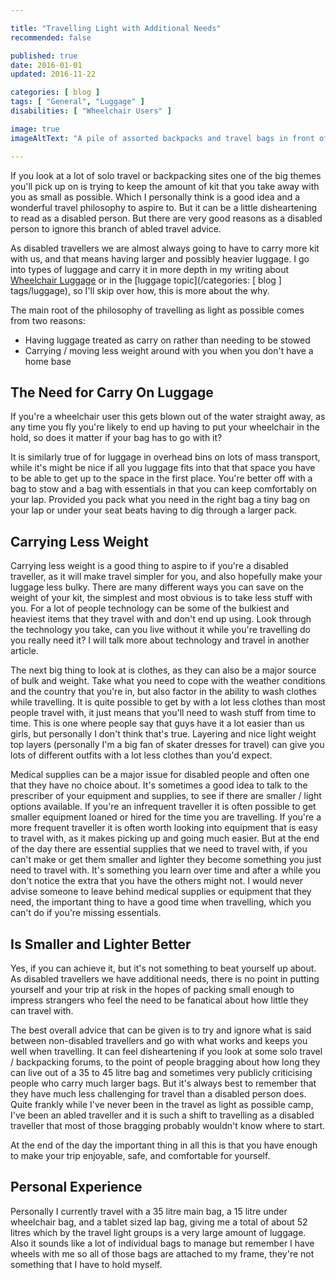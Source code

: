 ```yaml
---

title: "Travelling Light with Additional Needs"
recommended: false

published: true
date: 2016-01-01
updated: 2016-11-22

categories: [ blog ]
tags: [ "General", "Luggage" ]
disabilities: [ "Wheelchair Users" ]

image: true
imageAltText: "A pile of assorted backpacks and travel bags in front of closed wardrobe."

---
```


If you look at a lot of solo travel or backpacking sites one of the big themes you'll pick up on is trying to keep the amount of kit that you take away with you as small as possible. Which I personally think is a good idea and a wonderful travel philosophy to aspire to. But it can be a little disheartening to read as a disabled person. But there are very good reasons as a disabled person to ignore this branch of abled travel advice.<!--more--> 

As disabled travellers we are almost always going to have to carry more kit with us, and that means having larger and possibly heavier luggage. I go into types of luggage and carry it in more depth in my writing about [Wheelchair Luggage](/articles/wheelchair-luggage/) or in the [luggage topic](/categories: [ blog ]
tags/luggage), so I'll skip over how, this is more about the why.

The main root of the philosophy of travelling as light as possible comes from two reasons:

- Having luggage treated as carry on rather than needing to be stowed
- Carrying / moving less weight around with you when you don't have a home base

## The Need for Carry On Luggage

If you're a wheelchair user this gets blown out of the water straight away, as any time you fly you're likely to end up having to put your wheelchair in the hold, so does it matter if your bag has to go with it?

It is similarly true of for luggage in overhead bins on lots of mass transport, while it's might be nice if all you luggage fits into that that space you have to be able to get up to the space in the first place. You're better off with a bag to stow and a bag with essentials in that you can keep comfortably on your lap. Provided you pack what you need in the right bag a tiny bag on your lap or under your seat beats having to dig through a larger pack.

## Carrying Less Weight

Carrying less weight is a good thing  to aspire to if you're a disabled traveller, as it will make travel simpler for you, and also hopefully make your luggage less bulky. There are many different ways you can save on the weight of your kit, the simplest and most obvious is to take less stuff with you. For a lot of people technology can be some of the bulkiest and heaviest items that they travel with and don't end up using. Look through the technology you take, can you live without it while you're travelling do you really need it? I will talk more about technology and travel in another article.

The next big thing to look at is clothes, as they can also be a major source of bulk and weight. Take what you need to cope with the weather conditions and the country that you're in, but also factor in the ability to wash clothes while travelling. It is quite possible to get by with a lot less clothes than most people travel with, it just means that you'll need to wash stuff from time to time. This is one where people say that guys have it a lot easier than us girls, but personally I don't think that's true. Layering and nice light weight top layers (personally I'm a big fan of skater dresses for travel) can give you lots of different outfits with a lot less clothes than you'd expect.

Medical supplies can be a major issue for disabled people and often one that they have no choice about. It's sometimes a good idea to talk to the prescriber of your equipment and supplies, to see if there are smaller / light options available. If you're an infrequent traveller it is often possible to get smaller equipment loaned or hired for the time you are travelling. If you're a more frequent traveller it is often worth looking into equipment that is easy to travel with, as it makes picking up and going much easier. But at the end of the day there are essential supplies that we need to travel with, if you can't make or get them smaller and lighter they become something you just need to travel with. It's something you learn over time and after a while you don't notice the extra that you have the others might not. I would never advise someone to leave behind medical supplies or equipment that they need, the important thing to have a good time when travelling, which you can't do if you're missing essentials.

## Is Smaller and Lighter Better

Yes, if you can achieve it, but it's not something to beat yourself up about. As disabled travellers we have additional needs, there is no point in putting yourself and your trip at risk in the hopes of packing small enough to impress strangers who feel the need to be fanatical about how little they can travel with. 

The best overall advice that can be given is to try and ignore what is said between non-disabled travellers and go with what works and keeps you well when travelling. It can feel disheartening if you look at some solo travel / backpacking forums, to the point of people bragging about how long they can live out of a 35 to 45 litre bag and sometimes very publicly criticising people who carry much larger bags. But it's always best to remember that they have much less challenging for travel than a disabled person does. Quite frankly while I've never been in the travel as light as possible camp, I've been an abled traveller and it is such a shift to travelling as a disabled traveller that most of those bragging probably wouldn't know where to start.

At the end of the day the important thing in all this is that you have enough to make your trip enjoyable, safe, and comfortable for yourself.

## Personal Experience

Personally I currently travel with a 35 litre main bag, a 15 litre under wheelchair bag, and a tablet sized lap bag, giving me a total of about 52 litres which by the travel light groups is a very large amount of luggage. Also it sounds like a lot of individual bags to manage but remember I have wheels with me so all of those bags are attached to my frame, they're not something that I have to hold myself.
